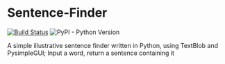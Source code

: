 # Sentence-Finder
[![Build Status](https://travis-ci.org/InanisV/Sentence-Finder.svg?branch=master)](https://travis-ci.org/InanisV/Sentence-Finder) ![PyPI - Python Version](https://img.shields.io/pypi/pyversions/PySimpleGUI)

A simple illustrative sentence finder written in Python, using TextBlob and PysimpleGUI; Input a word, return a sentence containing it

